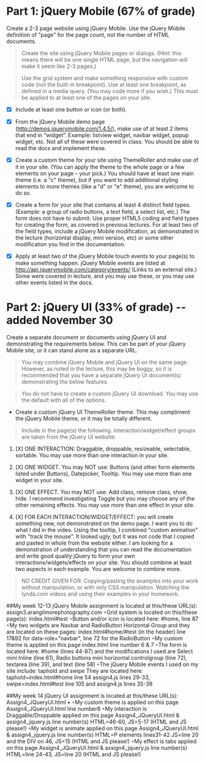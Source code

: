 # Part 1: jQuery Mobile (67% of grade)

Create a 2-3 page website using jQuery Mobile. Use the jQuery Mobile definition of "page" for the page count, not the number of HTML documents.

>Create the site using jQuery Mobile pages or dialogs.  (Hint: this means there will be one single HTML page, but the navigation will make it seem like 2-3 pages.)

> Use the grid system and make something responsive with custom code (not the built-in breakpoint). Use at least one breakpoint, as defined in a media query. (You may code more if you wish.) This must be applied to at least one of the pages on your site.

* [X] Include at least one button or icon (or both).

* [X] From the jQuery Mobile demo page (http://demos.jquerymobile.com/1.4.5/), make use of at least 2 items that end in “widget”. Example: listview widget, navbar widget, popup widget, etc. Not all of these were covered in class. You should be able to read the docs and implement these.

* [X] Create a custom theme for your site using ThemeRoller and make use of it in your site. (You can apply the theme to the whole page or a few elements on your page – your pick.) You should have at least one main theme (i.e. a "c" theme), but if you want to add additional styling elements to more themes (like a "d" or "e" theme), you are welcome to do so.

* [X] Create a form for your site that contains at least 4 distinct field types. (Example: a group of radio buttons, a text field, a select list, etc.) The form does not have to submit. Use proper HTML5 coding and field types for creating the form, as covered in previous lectures. For at least two of the field types, include a jQuery Mobile modification, as demonstrated in the lecture (horizontal display, mini version, etc) or some other modification you find in the documentation.

* [X] Apply at least two of the jQuery Mobile touch events to your page(s) to make something happen. jQuery Mobile events are listed at http://api.jquerymobile.com/category/events/ (Links to an external site.) Some were covered in lecture, and you may use these, or you may use other events listed in the docs.

# Part 2: jQuery UI (33% of grade) -- added November 30

Create a separate document or documents using jQuery UI and demonstrating the requirements below. This can be part of your jQuery Mobile site, or it can stand alone as a separate URL.

> You may combine jQuery Mobile and jQuery UI on the same page. However, as noted in the lecture, this may be buggy, so it is recommended that you have a separate jQuery UI document(s) demonstrating the below features.

> You do not have to create a custom jQuery UI download. You may use the default with all of the options.

* Create a custom jQuery UI ThemeRoller theme. This may compliment the jQuery Mobile theme, or it may be totally different.

> Include in the page(s) the following. Interaction/widget/effect groups are taken from the jQuery UI website:

1. [X] ONE INTERACTION: Draggable, droppable, resizeable, selectable, sortable. You may use more than one interaction in your site.

2. [X] ONE WIDGET. You may NOT use: Buttons (and other form elements listed under Buttons), Datepicker, Tooltip. You may use more than one widget in your site. 

3. [X] ONE EFFECT. You may NOT use: Add class, remove class, show, hide. I recommend investigating Toggle but you may choose any of the other remaining effects. You may use more than one effect in your site. 

4. [X] FOR EACH INTERACTION/WIDGET/EFFECT: you will create something new, not demonstrated on the demo page. I want you to do what I did in the video. Using the tooltip, I combined "custom animation" with "track the mouse". It looked ugly, but it was not code that I copied and pasted in whole from the website either. I am looking for a demonstration of understanding that you can read the documentation and write good quality jQuery to form your own interactions/widgets/effects on your site. You should combine at least two aspects in each example. You are welcome to combine more.

> NO CREDIT GIVEN FOR: Copying/pasting the examples into your work without manipulation, or with only CSS manipulation. Watching the lynda.com videos and using their examples in your homework.

##My week 12-13 jQuery Mobile assignment is located at this/these URL(s): assign3.arangilmorephotography.com
◦Grid system is located on this/these page(s): index.html#test
◦Button and/or icon is located here: #home, line 87
◦My two widgets are Navbar and RadioButton Horizontal Group and they are located on these pages: index.html#home/#test (in the header) line 17&92 for data-role="navbar", line 72 for the RadioButton
◦My custom theme is applied on this page index.html line number 6 & 7 
◦The form is located here: #home (lines 44-87) and the modifications I used are Select mini Inline (line 61),  Radio buttons mini horizontal controlgroup (line 72), textarea (line 39), and text (line 58)
◦The jQuery Mobile events I used on my site include: taphold and swipe They are located here: taphold=index.html#home line 54 assign4.js lines 29-33, swipe=index.html#test line 105 and assign4.js lines 35-39

##My week 14 jQuery UI assignment is located at this/these URL(s): Assign4_JQueryUI.html
• ◦My custom theme is applied on this page Assign4_JQueryUI.html line number8 
◦My interaction is Draggable/Droppable applied on this page Assign4_JQueryUI.html & assign4_jquery.js line number(s) HTML=46-60, JS=5-17 (HTML and JS please!)
◦My widget is animate applied on this page Assign4_JQueryUI.html & assign4_jquery.js line number(s) HTML=P elements lines31-42 JS=line 20 and the DIV on 46, JS=15 (HTML and JS please!) 
◦My effect is tabs applied on this page Assign4_JQueryUI.html & assign4_jquery.js line number(s) HTML=line 24-43, JS=line 20 (HTML and JS please!)